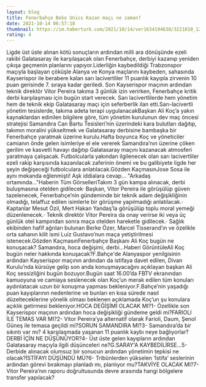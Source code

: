 ```yaml
--- 
layout: blog
title: Fenerbahçe Beko Unics Kazan maçı ne zaman?
date: 2021-10-14 06:57:18
thumbnail: https://im.haberturk.com/2021/10/14/ver1634194638/3221010_1200x627.jpg
rating: 4
---
```

Ligde üst üste alınan kötü sonuçların ardından milli ara dönüşünde ezeli rakibi Galatasaray ile karşılaşacak olan Fenerbahçe, derbiyi kazanıp yeniden çıkışa geçmenin planlarını yapıyor.Liderliğin kaybedildiği Trabzonspor maçıyla başlayan çöküşle Alanya ve Konya maçlarını kaybeden, sahasında Kayserispor ile berabere kalan sarı lacivertliler 11 puanlık kayıpla zirvenin 10 puan gerisinde 7. sıraya kadar geriledi. Son Kayserispor maçının ardından teknik direktör Vitor Pereira takıma 3 günlük izin verirken, Fenerbahçe kritik derbi karşılaşması için bugün start verecek. Sarı lacivertlilerde hem yönetim hem de teknik ekip Galatasaray maçı için seferberlik ilan etti.Sarı-lacivertli yönetim tesislerde, takıma adeta terapi uygulanacakBaşkan Ali Koç’a yakın kaynaklardan edinilen bilgilere göre, tüm yönetim kurulunun dev maç öncesi stratejisi Samandıra Can Bartu Tesisleri’nin üzerindeki kara bulutları dağıtıp, takımın moralini yükseltmek ve Galatasaray derbisine bambaşka bir Fenerbahçe yaratmak üzerine kurulu.Hafta boyunca Koç ve yöneticiler camianın önde gelen isimleriye el ele vererek Samandıra’nın üzerine çöken gerilim ve kasvetli havayı dağıtıp Galatasaray maçını kazanacak atmosferi yaratmaya çalışacak. Futbolcularla yakından ilgilenecek olan sarı lacivertliler ezeli rakip karşısında kazanılacak zaferinin önemi ve bu galibiyete ligde her şeyin değişeceği futbolculara anlatılacak.Gözden KaçmasınJose Sosa ile aynı mekanda eğlenmişti! Aşk iddialara cevap... "Arkadaş ortamında..."Haberin Tüm GörselleriTakım 3 gün kampa alınacak, derbi buluşmasına otelden gidilecek· Başkan, Vitor Pereira ile görüşülüp güven tazelenecek, Fenerbahçe’nin gündeminde bir teknik adam değişikliğinin olmadığı, telaffuz edilen isimlerle bir görüşme yapılmadığı anlatılacak.· Kaptanlar Mesut Özil, Mert Hakan Yandaş’la görüşülüp toplu moral yemeği düzenlenecek.· Teknik direktör Vitor Pereira da onay verirse iki veya üç günlük otel kampından sonra maça otelden hareketle gidilecek.· Sağlık ekibinden hafif ağrıları bulunan Berke Özer, Marcel Tisserand’ın ve özelikle orta sahanın kilit ismi Luiz Gustavo’nun maça yetiştirilmesi istenecek.Gözden KaçmasınFenerbahçe Başkanı Ali Koç bugün ne konuşacak? Samandıra, hoca değişimi, derbi...Haberi GörüntüleAli Koç bugün neler hakkında konuşacak?F.Bahçe'de Alanyaspor yenilgisinin ardından Kayserispor maçının ardından da istifaya davet edilen, Divan Kurulu’nda kürsüye gelip son anda konuşmayacağını açıklayan başkan Ali Koç sessizliğini bugün bozuyor.Bugün saat 16.00’da FBTV ekranından kamuoyuna ve camiaya seslenecek olan Koç’un merak edilen tüm konuları aydınlatacak uzun bir konuşma yapması bekleniyor.F.Bahçe’nin yaşadığı puan kayıplarının nedenlerine ve bunları en kısa sürede nasıl düzelteceklerine yönelik olması beklenen açıklamada Koç’un şu konulara açıklık getirmesi bekleniyor.HOCA DEĞİŞİMİ OLACAK MI?1- Özellikle son Kayserispor maçının ardından hoca değişikliği gündeme geldi mi?FARIOLI İLE TEMAS VAR MI?2- Vitor Pereira’ya alternatif olarak Farioli, Daum, Şenol Güneş ile temasa geçildi mi?SORUN SAMANDIRA MI?3- Samandıra’da bir sıkıntı var mı? 4 karşılaşmada yaşanan 11 puanlık kaybı neye bağlıyorlar?DERBİ İÇİN NE DÜŞÜNÜYOR?4- Üst üste gelen kayıpların ardından Galatasaray maçıyla ilgili düşünceleri ne?G.SARAY'A KAYBEDİLİRSE...5- Derbide alınacak olumsuz bir sonucun ardından yönetimin tepkisi ne olacak?İSTİFAYI DÜŞÜNDÜ MÜ?6- Tribünlerden yükselen ‘İstifa’ seslerinin ardından görevi bırakmayı planladı mı, planlıyor mu?TAKVİYE OLACAK MI?7- Vitor Pereira’nın raporu doğrultusunda devre arasında hangi bölgelere transfer yapılacak?
